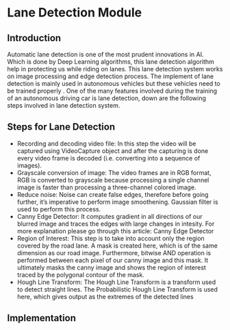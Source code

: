 # Lane Detection Module


## Introduction

Automatic lane detection is one of the most prudent innovations in AI. Which is done by Deep Learning algorithms, this lane detection algorithm help in protecting us while riding on lanes. This lane detection system works on image processing and edge detection process. The implement of lane detection is mainly used in autonomous vehicles but these vehicles need to be trained properly . One of the many features involved during the training of an autonomous driving car is lane detection, down are the following steps involved in lane detection system.
## Steps for Lane Detection
- Recording and decoding video file: In this step the video will be captured using VideoCapture object and after the capturing is done every video frame is decoded (i.e. converting into a sequence of images).
- Grayscale conversion of image: The video frames are in RGB format, RGB is converted to grayscale because processing a single channel image is faster than processing a three-channel colored image.
- Reduce noise: Noise can create false edges, therefore before going further, it’s imperative to perform image smoothening. Gaussian filter is used to perform this process.
- Canny Edge Detector: It computes gradient in all directions of our blurred image and traces the edges with large changes in intesity. For more explanation please go through this article: Canny Edge Detector
- Region of Interest: This step is to take into account only the region covered by the road lane. A mask is created here, which is of the same dimension as our road image. Furthermore, bitwise AND operation is performed between each pixel of our canny image and this mask. It ultimately masks the canny image and shows the region of interest traced by the polygonal contour of the mask.
- Hough Line Transform: The Hough Line Transform is a transform used to detect straight lines. The Probabilistic Hough Line Transform is used here, which gives output as the extremes of the detected lines

## Implementation

